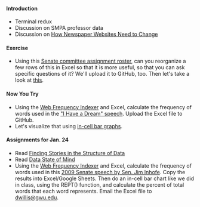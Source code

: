 
#### Introduction

  * Terminal redux
  * Discussion on SMPA professor data
  * Discussion on [How Newspaper Websites Need to Change](http://www.holovaty.com/writing/fundamental-change/)

#### Exercise

  * Using this [Senate committee assignment roster](http://www.senate.gov/general/committee_assignments/assignments.htm), can you reorganize a few rows of this in Excel so that it is more useful, so that you can ask specific questions of it? We'll upload it to GitHub, too. Then let's take a look at [this](http://www.senate.gov/general/committee_membership/committee_memberships_SSAF.xml).

#### Now You Try

  * Using the [Web Frequency Indexer](http://www.lextutor.ca/freq/eng/) and Excel, calculate the frequency of words used in the ["I Have a Dream" speech](http://www.americanrhetoric.com/speeches/mlkihaveadream.htm). Upload the Excel file to GitHub.
  * Let's visualize that using [in-cell bar graphs](http://infosthetics.com/archives/2006/08/excel_in_cell_graphing.html).

#### Assignments for Jan. 24

  * Read [Finding Stories in the Structure of Data](https://source.opennews.org/en-US/learning/finding-stories-structure-data/)
  * Read [Data State of Mind](https://mjwebster.github.io/DataJ/Other/DataStateofMind/DataStateofMind.pdf)
  * Using the [Web Frequency Indexer](http://www.lextutor.ca/freq/eng/) and Excel, calculate the frequency of words used in this [2009 Senate speech by Sen. Jim Inhofe](http://www.congress.gov/congressional-record/2009/09/22/senate-section/article/s9648-2/). Copy the results into Excel/Google Sheets. Then do an in-cell bar chart like we did in class, using the REPT() function, and calculate the percent of total words that each word represents. Email the Excel file to dwillis@gwu.edu.
